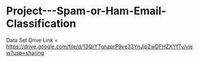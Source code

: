# Project---Spam-or-Ham-Email-Classification

Data Set 
Drive Link = https://drive.google.com/file/d/13QrYTgnzprF9ve33YnJjpZwDFHZXYfTv/view?usp=sharing
